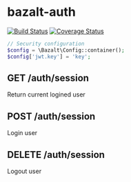 bazalt-auth
===========
[![Build Status](https://travis-ci.org/esvit/bazalt-auth.png)](https://travis-ci.org/esvit/bazalt-auth) [![Coverage Status](https://coveralls.io/repos/esvit/bazalt-auth/badge.png)](https://coveralls.io/r/esvit/bazalt-auth)

```php
// Security configuration
$config = \Bazalt\Config::container();
$config['jwt.key'] = 'key';
```


## GET /auth/session

Return current logined user

## POST /auth/session

Login user

## DELETE /auth/session

Logout user

